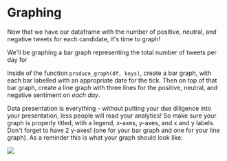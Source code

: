# Graphing

Now that we have our dataframe with the number of positive, neutral, and negative tweets for each candidate, it's time to graph!


We'll be graphing a bar graph representing the total number of tweets per day for 


Inside of the function `produce_graph(df, keys)`, create a bar graph, with each bar labelled with an appropriate date for the tick. Then on top of that bar graph, create a line graph with three lines for the positive, neutral, and negative sentiment on *each day*. 

Data presentation is everything - without putting your due diligence into your presentation, less people will read your analytics! So make sure your graph is properly titled, with a legend, x-axes, y-axes, and x and y labels. Don't forget to have 2 y-axes! (one for your bar graph and one for your line graph). As a reminder this is what your graph should look like:

![](https://projectbit.s3-us-west-1.amazonaws.com/darlene/labs/AirlineSentimentExample.png)

